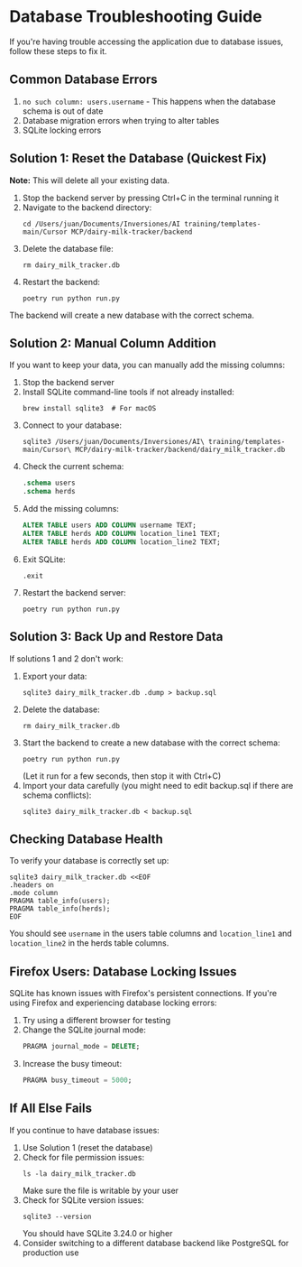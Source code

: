 # Database Troubleshooting Guide

If you're having trouble accessing the application due to database issues, follow these steps to fix it.

## Common Database Errors

1. `no such column: users.username` - This happens when the database schema is out of date
2. Database migration errors when trying to alter tables
3. SQLite locking errors

## Solution 1: Reset the Database (Quickest Fix)

**Note:** This will delete all your existing data.

1. Stop the backend server by pressing Ctrl+C in the terminal running it
2. Navigate to the backend directory:
   ```
   cd /Users/juan/Documents/Inversiones/AI training/templates-main/Cursor MCP/dairy-milk-tracker/backend
   ```
3. Delete the database file:
   ```
   rm dairy_milk_tracker.db
   ```
4. Restart the backend:
   ```
   poetry run python run.py
   ```

The backend will create a new database with the correct schema.

## Solution 2: Manual Column Addition

If you want to keep your data, you can manually add the missing columns:

1. Stop the backend server
2. Install SQLite command-line tools if not already installed:
   ```
   brew install sqlite3  # For macOS
   ```
3. Connect to your database:
   ```
   sqlite3 /Users/juan/Documents/Inversiones/AI\ training/templates-main/Cursor\ MCP/dairy-milk-tracker/backend/dairy_milk_tracker.db
   ```
4. Check the current schema:
   ```sql
   .schema users
   .schema herds
   ```
5. Add the missing columns:
   ```sql
   ALTER TABLE users ADD COLUMN username TEXT;
   ALTER TABLE herds ADD COLUMN location_line1 TEXT;
   ALTER TABLE herds ADD COLUMN location_line2 TEXT;
   ```
6. Exit SQLite:
   ```
   .exit
   ```
7. Restart the backend server:
   ```
   poetry run python run.py
   ```

## Solution 3: Back Up and Restore Data

If solutions 1 and 2 don't work:

1. Export your data:
   ```
   sqlite3 dairy_milk_tracker.db .dump > backup.sql
   ```
2. Delete the database:
   ```
   rm dairy_milk_tracker.db
   ```
3. Start the backend to create a new database with the correct schema:
   ```
   poetry run python run.py
   ```
   (Let it run for a few seconds, then stop it with Ctrl+C)
4. Import your data carefully (you might need to edit backup.sql if there are schema conflicts):
   ```
   sqlite3 dairy_milk_tracker.db < backup.sql
   ```

## Checking Database Health

To verify your database is correctly set up:

```
sqlite3 dairy_milk_tracker.db <<EOF
.headers on
.mode column
PRAGMA table_info(users);
PRAGMA table_info(herds);
EOF
```

You should see `username` in the users table columns and `location_line1` and `location_line2` in the herds table columns.

## Firefox Users: Database Locking Issues

SQLite has known issues with Firefox's persistent connections. If you're using Firefox and experiencing database locking errors:

1. Try using a different browser for testing
2. Change the SQLite journal mode:
   ```sql
   PRAGMA journal_mode = DELETE;
   ```
3. Increase the busy timeout:
   ```sql
   PRAGMA busy_timeout = 5000;
   ```

## If All Else Fails

If you continue to have database issues:

1. Use Solution 1 (reset the database)
2. Check for file permission issues:
   ```
   ls -la dairy_milk_tracker.db
   ```
   Make sure the file is writable by your user
3. Check for SQLite version issues:
   ```
   sqlite3 --version
   ```
   You should have SQLite 3.24.0 or higher
4. Consider switching to a different database backend like PostgreSQL for production use
